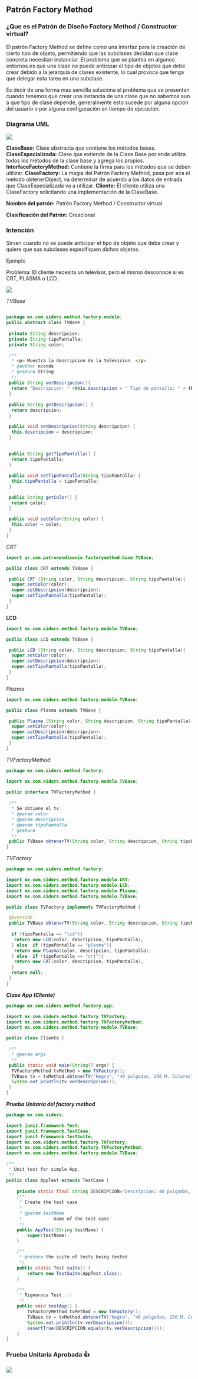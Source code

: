 ## Patrón Factory Method

### ¿Que es el Patrón de Diseño Factory Method / Constructor virtual?


El patrón Factory Method se define como una interfaz para la creación de cierto tipo de objeto, permitiendo que las subclases decidan que clase concreta necesitan instanciar. El problema que se plantea en algunos entornos es que una clase no puede anticipar el tipo de objetos que debe crear debido a la jerarquía de clases existente, lo cual provoca que tenga que delegar esta tarea en una subclase.

Es decir de una forma mas sencilla soluciona el problema que se presentan cuando tenemos que crear una instancia de una clase que no sabemos aun a que tipo de clase depende, generalmente esto sucede por alguna opción del usuario o por alguna configuración en tiempo de ejecución.

### Diagrama UML

![](http://3.bp.blogspot.com/-18hppk8MQUU/VFjbkNq1z4I/AAAAAAAABqE/FZdqHc6lQlY/s1600/01.jpg)

**ClaseBase:** Clase abstracta que contiene los métodos bases.
**ClaseEspecializada:** Clase que extiende de la Clase Base por ende utiliza todos los métodos de la clase base y agrega los propios.
**InterfaceFactoryMethod:** Contiene la firma para los métodos que se deben utilizar.
**ClaseFactory:** La magia del Patrón Factory Method, pasa por aca el metodo obtenerObject, va determinar de acuerdo a los datos de entrada que ClaseEspecializada va a utilizar.
**Cliente:** El cliente utiliza una ClaseFactory solicitando una implementación de la ClaseBase.


**Nombre del patrón:**  Patrón Factory Method / Constructor virtual

**Clasificación del Patrón:** Creacional

### Intención

Sirven cuando no se puede anticipar el tipo de objeto que debe crear y quiere que sus subclases especifiquen dichos objetos.


Ejemplo

Problema: El cliente necesita un televisor, pero el mismo desconoce si es CRT, PLASMA o LCD.

![](http://4.bp.blogspot.com/-tFjN6NmhtTc/VFfj0xvsrBI/AAAAAAAABp0/8BdKoFA4H7M/s1600/00.jpg)

_TVBase_

```java

package mx.com.sidors.method.factory.modelo;
public abstract class TVBase {
 
 private String descripcion;
 private String tipoPantalla;
 private String color;

 /**
  * <p> Muestra la descripcion de la television. </p>
  * @author nconde
  * @return String
  */
 public String verDescripcion(){
  return "Descripcion: " +this.descripcion + " Tipo de pantalla: " + this.tipoPantalla  + " Color: " + color; 
 }
 
 public String getDescripcion() {
  return descripcion;
 }

 public void setDescripcion(String descripcion) {
  this.descripcion = descripcion;
 }
 
 
 public String getTipoPantalla() {
  return tipoPantalla;
 }

 public void setTipoPantalla(String tipoPantalla) {
  this.tipoPantalla = tipoPantalla;
 }

 public String getColor() {
  return color;
 }

 public void setColor(String color) {
  this.color = color;
 }
}
```

_CRT_


```java
import ar.com.patronesdisenio.factorymethod.base.TVBase;

public class CRT extends TVBase {

 public CRT (String color, String descripcion, String tipoPantalla){
  super.setColor(color);
  super.setDescripcion(descripcion);
  super.setTipoPantalla(tipoPantalla);
 }
}
```

**LCD**

```java
import mx.com.sidors.method.factory.modelo.TVBase;

public class LCD extends TVBase {

 public LCD (String color, String descripcion, String tipoPantalla){
  super.setColor(color);
  super.setDescripcion(descripcion);
  super.setTipoPantalla(tipoPantalla);
 }
}
```
*Plazma*

```java
import mx.com.sidors.method.factory.modelo.TVBase;

public class Plasma extends TVBase {

 public Plasma (String color, String descripcion, String tipoPantalla){
  super.setColor(color);
  super.setDescripcion(descripcion);
  super.setTipoPantalla(tipoPantalla);
 }
}
```

*TVFactoryMethod*

```java
package mx.com.sidors.method.factory;

import mx.com.sidors.method.factory.modelo.TVBase;

public interface TVFactoryMethod {
 
 /**
  * Se obtiene el tv.
  * @param color
  * @param descripcion
  * @param tipoPantalla
  * @return
  */
 public TVBase obtenerTV(String color, String descripcion, String tipoPantalla);
}
```

*TVFactory*

```java
package mx.com.sidors.method.factory;

import mx.com.sidors.method.factory.modelo.CRT;
import mx.com.sidors.method.factory.modelo.LCD;
import mx.com.sidors.method.factory.modelo.Plasma;
import mx.com.sidors.method.factory.modelo.TVBase;

public class TVFactory implements TVFactoryMethod {

 @Override
 public TVBase obtenerTV(String color, String descripcion, String tipoPantalla) {
 
  if (tipoPantalla == "lcd"){
   return new LCD(color, descripcion, tipoPantalla);
  } else  if (tipoPantalla == "plasma"){
   return new Plasma(color, descripcion, tipoPantalla);
  } else  if (tipoPantalla == "crt"){
   return new CRT(color, descripcion, tipoPantalla);
  }    
  return null;
 }
}
```

***Clase App (Cliente)***


```java
package mx.com.sidors.method.factory.app;

import mx.com.sidors.method.factory.TVFactory;
import mx.com.sidors.method.factory.TVFactoryMethod;
import mx.com.sidors.method.factory.modelo.TVBase;

public class Cliente {

 /**
  * @param args
  */
 public static void main(String[] args) {
  TVFactoryMethod tvMethod = new TVFactory();
  TVBase tv = tvMethod.obtenerTV("Negro", "40 pulgadas, 256 M. Colores","lcd");
  System.out.println(tv.verDescripcion());
 }
}
```


***Prueba Unitaria del factory method***


```java
package mx.com.sidors;

import junit.framework.Test;
import junit.framework.TestCase;
import junit.framework.TestSuite;
import mx.com.sidors.method.factory.TVFactory;
import mx.com.sidors.method.factory.TVFactoryMethod;
import mx.com.sidors.method.factory.modelo.TVBase;

/**
 * Unit test for simple App.
 */
public class AppTest extends TestCase {
	
	private static final String DESCRIPCION="Descripcion: 40 pulgadas, 256 M. Colores Tipo de pantalla: lcd Color: Negro";
	/**
	 * Create the test case
	 *
	 * @param testName
	 *            name of the test case
	 */
	public AppTest(String testName) {
		super(testName);
	}

	/**
	 * @return the suite of tests being tested
	 */
	public static Test suite() {
		return new TestSuite(AppTest.class);
	}

	/**
	 * Rigourous Test :-)
	 */
	public void testApp() {
		TVFactoryMethod tvMethod = new TVFactory();
		TVBase tv = tvMethod.obtenerTV("Negro", "40 pulgadas, 256 M. Colores", "lcd");
		System.out.println(tv.verDescripcion());
		assertTrue(DESCRIPCION.equals(tv.verDescripcion()));
	}
}
```

### Prueba Unitaria Aprobada :+1:

![](https://snag.gy/xcvqHK.jpg)
